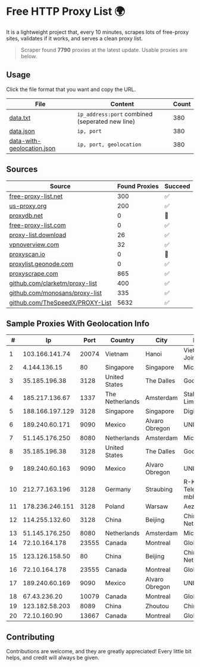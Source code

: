 
# Free HTTP Proxy List 🌍

It is a lightweight project that, every 10 minutes, scrapes lots of free-proxy sites, validates if it works, and serves a clean proxy list.


> Scraper found **7790** proxies at the latest update. Usable proxies are below.

## Usage

Click the file format that you want and copy the URL.


|File|Content|Count|
|----|-------|-----|
|[data.txt](https://raw.githubusercontent.com/themiralay/Proxy-List-World/master/data.txt)|`ip_address:port` combined (seperated new line)|380|
|[data.json](https://raw.githubusercontent.com/themiralay/Proxy-List-World/master/data.json)|`ip, port`|380|
|[data-with-geolocation.json](https://raw.githubusercontent.com/themiralay/Proxy-List-World/master/data-with-geolocation.json)|`ip, port, geolocation`|380|

## Sources

|Source|Found Proxies|Succeed|
|------|-------------|-------|
|[free-proxy-list.net](https://free-proxy-list.net)|300|✅|
|[us-proxy.org](https://www.us-proxy.org)|200|✅|
|[proxydb.net](http://proxydb.net)|0|🚫|
|[free-proxy-list.com](https://free-proxy-list.com/?page=&port=&type%5B%5D=http&type%5B%5D=https&up_time=0&search=Search)|0|✅|
|[proxy-list.download](https://www.proxy-list.download/HTTP)|26|✅|
|[vpnoverview.com](https://vpnoverview.com/privacy/anonymous-browsing/free-proxy-servers)|32|✅|
|[proxyscan.io](https://www.proxyscan.io)|0|🚫|
|[proxylist.geonode.com](https://proxylist.geonode.com/api/proxy-list?limit=300&page=1&sort_by=lastChecked&sort_type=desc&protocols=http,https)|0|✅|
|[proxyscrape.com](https://api.proxyscrape.com/v2/?request=displayproxies&protocol=http&timeout=10000&country=all&ssl=all&anonymity=all)|865|✅|
|[github.com/clarketm/proxy-list](https://raw.githubusercontent.com/clarketm/proxy-list/master/proxy-list-raw.txt)|400|✅|
|[github.com/monosans/proxy-list](https://raw.githubusercontent.com/monosans/proxy-list/main/proxies/http.txt)|335|✅|
|[github.com/TheSpeedX/PROXY-List](https://raw.githubusercontent.com/TheSpeedX/PROXY-List/master/http.txt)|5632|✅|


## Sample Proxies With Geolocation Info

|#|Ip|Port|Country|City|Internet Service Provider|
|-|--|----|-------|----|-------------------------|
|1|103.166.141.74|20074|Vietnam|Hanoi|Viet NAM Cloud Technology Joint Stock Company|
|2|4.144.136.15|80|Singapore|Singapore|Microsoft Corporation|
|3|35.185.196.38|3128|United States|The Dalles|Google LLC|
|4|185.217.136.67|1337|The Netherlands|Amsterdam|Stallion Network Services Limited|
|5|188.166.197.129|3128|Singapore|Singapore|DigitalOcean, LLC|
|6|189.240.60.171|9090|Mexico|Alvaro Obregon|UNINET|
|7|51.145.176.250|8080|Netherlands|Amsterdam|Microsoft Corporation|
|8|35.185.196.38|3128|United States|The Dalles|Google LLC|
|9|189.240.60.163|9090|Mexico|Alvaro Obregon|UNINET|
|10|212.77.163.196|3128|Germany|Straubing|R-KOM Regensburger Telekommunikationsgesellschaft mbH & Co. KG|
|11|178.236.246.151|3128|Poland|Warsaw|Aeza International LTD|
|12|114.255.132.60|3128|China|Beijing|China Unicom Beijing Province Network|
|13|51.145.176.250|8080|Netherlands|Amsterdam|Microsoft Corporation|
|14|72.10.164.178|23555|Canada|Montreal|GloboTech Communications|
|15|123.126.158.50|80|China|Beijing|China Unicom Beijing Province Network|
|16|72.10.164.178|23555|Canada|Montreal|GloboTech Communications|
|17|189.240.60.169|9090|Mexico|Alvaro Obregon|UNINET|
|18|67.43.236.20|10079|Canada|Montreal|GloboTech Communications|
|19|123.182.58.203|8089|China|Zhoutou|China Telecom|
|20|72.10.160.90|13667|Canada|Montreal|GloboTech Communications|



## Contributing

Contributions are welcome, and they are greatly appreciated! Every
little bit helps, and credit will always be given.

